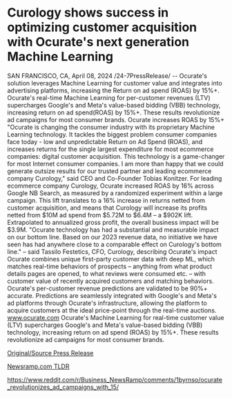 # Curology shows success in optimizing customer acquisition with Ocurate's next generation Machine Learning

SAN FRANCISCO, CA, April 08, 2024 /24-7PressRelease/ -- Ocurate's solution leverages Machine Learning for customer value and integrates into advertising platforms, increasing the Return on ad spend (ROAS) by 15%+.  Ocurate's real-time Machine Learning for per-customer revenues (LTV) supercharges Google's and Meta's value-based bidding (VBB) technology, increasing return on ad spend(ROAS) by 15%+. These results revolutionize ad campaigns for most consumer brands.  Ocurate increases ROAS by 15%+  "Ocurate is changing the consumer industry with its proprietary Machine Learning technology. It tackles the biggest problem consumer companies face today - low and unpredictable Return on Ad Spend (ROAS), and increases returns for the single largest expenditure for most ecommerce companies: digital customer acquisition. This technology is a game-changer for most Internet consumer companies. I am more than happy that we could generate outsize results for our trusted partner and leading ecommerce company Curology," said CEO and Co-Founder Tobias Konitzer.  For leading ecommerce company Curology, Ocurate increased ROAS by 16% across Google NB Search, as measured by a randomized experiment within a large campaign. This lift translates to a 16% increase in returns netted from customer acquisition, and means that Curology will increase its profits netted from $10M ad spend from $5.72M to $6.4M – a $902K lift. Extrapolated to annualized gross profit, the overall business impact will be $3.9M.  "Ocurate technology has had a substantial and measurable impact on our bottom line. Based on our 2023 revenue data, no initiative we have seen has had anywhere close to a comparable effect on Curology's bottom line." – said Tassilo Festetics, CFO, Curology, describing Ocurate's impact  Ocurate combines unique first-party customer data with deep ML, which matches real-time behaviors of prospects – anything from what product details pages are opened, to what reviews were consumed etc. – with customer value of recently acquired customers and matching behaviors. Ocurate's per-customer revenue predictions are validated to be 90%+ accurate. Predictions are seamlessly integrated with Google's and Meta's ad platforms through Ocurate's infrastructure, allowing the platform to acquire customers at the ideal price-point through the real-time auctions.  www.ocurate.com  Ocurate's Machine Learning for real-time customer value (LTV) supercharges Google's and Meta's value-based bidding (VBB) technology, increasing return on ad spend (ROAS) by 15%+. These results revolutionize ad campaigns for most consumer brands. 

[Original/Source Press Release](https://www.24-7pressrelease.com/press-release/509870/curology-shows-success-in-optimizing-customer-acquisition-with-ocurates-next-generation-machine-learning)
                    

[Newsramp.com TLDR](None) 

https://www.reddit.com/r/Business_NewsRamp/comments/1byrnso/ocurate_revolutionizes_ad_campaigns_with_15/